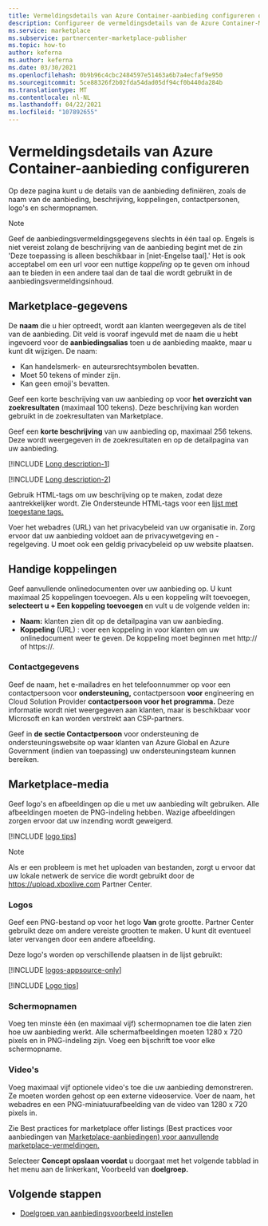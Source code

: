 ```yaml
---
title: Vermeldingsdetails van Azure Container-aanbieding configureren op Microsoft AppSource
description: Configureer de vermeldingsdetails van de Azure Container-Microsoft AppSource.
ms.service: marketplace
ms.subservice: partnercenter-marketplace-publisher
ms.topic: how-to
author: keferna
ms.author: keferna
ms.date: 03/30/2021
ms.openlocfilehash: 0b9b96c4cbc2484597e51463a6b7a4ecfaf9e950
ms.sourcegitcommit: 5ce88326f2b02fda54dad05df94cf0b440da284b
ms.translationtype: MT
ms.contentlocale: nl-NL
ms.lasthandoff: 04/22/2021
ms.locfileid: "107892655"
---
```

# <a name="configure-azure-container-offer-listing-details"></a>Vermeldingsdetails van Azure Container-aanbieding configureren

Op deze pagina kunt u de details van de aanbieding definiëren, zoals de naam van de aanbieding, beschrijving, koppelingen, contactpersonen, logo's en schermopnamen.

> [!NOTE]
> Geef de aanbiedingsvermeldingsgegevens slechts in één taal op. Engels is niet vereist zolang de beschrijving van de aanbieding begint met de zin 'Deze toepassing is alleen beschikbaar in [niet-Engelse taal].' Het is ook acceptabel om een url voor een nuttige *koppeling* op te geven om inhoud aan te bieden in een andere taal dan de taal die wordt gebruikt in de aanbiedingsvermeldingsinhoud.

## <a name="marketplace-details"></a>Marketplace-gegevens

De **naam** die u hier optreedt, wordt aan klanten weergegeven als de titel van de aanbieding. Dit veld is vooraf ingevuld met de naam die u hebt ingevoerd voor de **aanbiedingsalias** toen u de aanbieding maakte, maar u kunt dit wijzigen. De naam:

- Kan handelsmerk- en auteursrechtsymbolen bevatten.
- Moet 50 tekens of minder zijn.
- Kan geen emoji's bevatten.

Geef een korte beschrijving van uw aanbieding op voor **het overzicht van zoekresultaten** (maximaal 100 tekens). Deze beschrijving kan worden gebruikt in de zoekresultaten van Marketplace.

Geef een **korte beschrijving** van uw aanbieding op, maximaal 256 tekens. Deze wordt weergegeven in de zoekresultaten en op de detailpagina van uw aanbieding.

[!INCLUDE [Long description-1](includes/long-description-1.md)]

[!INCLUDE [Long description-2](includes/long-description-2.md)]

Gebruik HTML-tags om uw beschrijving op te maken, zodat deze aantrekkelijker wordt. Zie Ondersteunde HTML-tags voor een [lijst met toegestane tags.](supported-html-tags.md)

Voer het webadres (URL) van het privacybeleid van uw organisatie in. Zorg ervoor dat uw aanbieding voldoet aan de privacywetgeving en -regelgeving. U moet ook een geldig privacybeleid op uw website plaatsen.

## <a name="useful-links"></a>Handige koppelingen

Geef aanvullende onlinedocumenten over uw aanbieding op. U kunt maximaal 25 koppelingen toevoegen. Als u een koppeling wilt toevoegen, **selecteert u + Een koppeling toevoegen** en vult u de volgende velden in:

- **Naam:** klanten zien dit op de detailpagina van uw aanbieding.
- **Koppeling** (URL) : voer een koppeling in voor klanten om uw onlinedocument weer te geven. De koppeling moet beginnen met http:// of https://.

### <a name="contact-information"></a>Contactgegevens

Geef de naam, het e-mailadres en het telefoonnummer op voor een contactpersoon voor **ondersteuning,** contactpersoon **voor** engineering en Cloud Solution Provider **contactpersoon voor het programma.** Deze informatie wordt niet weergegeven aan klanten, maar is beschikbaar voor Microsoft en kan worden verstrekt aan CSP-partners.

Geef in **de sectie Contactpersoon** voor ondersteuning de ondersteuningswebsite op waar klanten van Azure Global en Azure Government (indien van toepassing) uw ondersteuningsteam kunnen bereiken. 

## <a name="marketplace-media"></a>Marketplace-media

Geef logo's en afbeeldingen op die u met uw aanbieding wilt gebruiken. Alle afbeeldingen moeten de PNG-indeling hebben. Wazige afbeeldingen zorgen ervoor dat uw inzending wordt geweigerd.

[!INCLUDE [logo tips](includes/graphics-suggestions.md)]

>[!NOTE]
>Als er een probleem is met het uploaden van bestanden, zorgt u ervoor dat uw lokale netwerk de service die wordt gebruikt door de https://upload.xboxlive.com Partner Center.

### <a name="logos"></a>Logos

Geef een PNG-bestand op voor het logo **Van** grote grootte. Partner Center gebruikt deze om andere vereiste grootten te maken. U kunt dit eventueel later vervangen door een andere afbeelding.

Deze logo's worden op verschillende plaatsen in de lijst gebruikt:

[!INCLUDE [logos-appsource-only](includes/logos-appsource-only.md)]

[!INCLUDE [Logo tips](includes/graphics-suggestions.md)]

### <a name="screenshots"></a>Schermopnamen

Voeg ten minste één (en maximaal vijf) schermopnamen toe die laten zien hoe uw aanbieding werkt. Alle schermafbeeldingen moeten 1280 x 720 pixels en in PNG-indeling zijn. Voeg een bijschrift toe voor elke schermopname.

### <a name="videos"></a>Video's

Voeg maximaal vijf optionele video's toe die uw aanbieding demonstreren. Ze moeten worden gehost op een externe videoservice. Voer de naam, het webadres en een PNG-miniatuurafbeelding van de video van 1280 x 720 pixels in.

Zie Best practices for marketplace offer listings (Best practices voor aanbiedingen van [Marketplace-aanbiedingen) voor aanvullende marketplace-vermeldingen.](gtm-offer-listing-best-practices.md)

Selecteer **Concept opslaan voordat** u doorgaat met het volgende tabblad in het menu aan de linkerkant, Voorbeeld van **doelgroep.**
<!-- #### Offer examples

The following examples show how the offer listing fields appear in different places of the offer.

This shows search results in Azure Marketplace:

[![Illustrates the search results in Azure Marketplace](media/azure-container/azure-create-7-search-results-mkt-plc-small.png)](media/azure-container/azure-create-7-search-results-mkt-plc.png#lightbox)

This shows the **Offer listing** page in Azure portal:

:::image type="content" source="media/azure-container/azure-create-8-offer-listing-portal.png" alt-text="Illustrates the Offer listing page in Azure portal.":::

This shows search results in Azure portal:

[![Illustrates the search results in Azure portal.](media/azure-container/azure-create-9-search-results-portal-small.png)](media/azure-container/azure-create-9-search-results-portal.png#lightbox) -->

## <a name="next-steps"></a>Volgende stappen

- [Doelgroep van aanbiedingsvoorbeeld instellen](azure-container-preview-audience.md)
